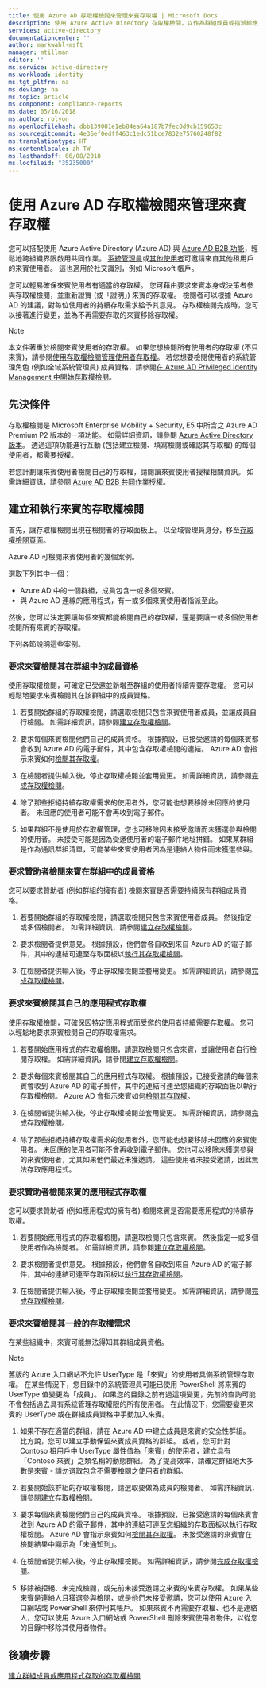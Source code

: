 ```yaml
---
title: 使用 Azure AD 存取權檢閱來管理來賓存取權 | Microsoft Docs
description: 使用 Azure Active Directory 存取權檢閱，以作為群組成員或指派給應用程式的方式管理來賓使用者
services: active-directory
documentationcenter: ''
author: markwahl-msft
manager: mtillman
editor: ''
ms.service: active-directory
ms.workload: identity
ms.tgt_pltfrm: na
ms.devlang: na
ms.topic: article
ms.component: compliance-reports
ms.date: 05/16/2018
ms.author: rolyon
ms.openlocfilehash: dbb139081e1eb84ea64a187b7fec0d9cb159653c
ms.sourcegitcommit: 4e36ef0edff463c1edc51bce7832e75760248f82
ms.translationtype: HT
ms.contentlocale: zh-TW
ms.lasthandoff: 06/08/2018
ms.locfileid: "35235000"
---
```

# <a name="manage-guest-access-with-azure-ad-access-reviews"></a>使用 Azure AD 存取權檢閱來管理來賓存取權


您可以搭配使用 Azure Active Directory (Azure AD) 與 [Azure AD B2B 功能](active-directory-b2b-what-is-azure-ad-b2b.md)，輕鬆地跨組織界限啟用共同作業。 [系統管理員](active-directory-b2b-admin-add-users.md)或[其他使用者](active-directory-b2b-how-it-works.md)可邀請來自其他租用戶的來賓使用者。 這也適用於社交識別，例如 Microsoft 帳戶。

您可以輕易確保來賓使用者有適當的存取權。 您可藉由要求來賓本身或決策者參與存取權檢閱，並重新證實 (或「證明」) 來賓的存取權。 檢閱者可以根據 Azure AD 的建議，對每位使用者的持續存取需求給予其意見。 存取權檢閱完成時，您可以接著進行變更，並為不再需要存取的來賓移除存取權。

> [!NOTE]
> 本文件著重於檢閱來賓使用者的存取權。 如果您想檢閱所有使用者的存取權 (不只來賓)，請參閱[使用存取權檢閱管理使用者存取權](active-directory-azure-ad-controls-manage-user-access-with-access-reviews.md)。 若您想要檢閱使用者的系統管理角色 (例如全域系統管理員) 成員資格，請參閱[在 Azure AD Privileged Identity Management 中開始存取權檢閱](active-directory-privileged-identity-management-how-to-start-security-review.md)。 
>
>

## <a name="prerequisites"></a>先決條件 


存取權檢閱是 Microsoft Enterprise Mobility + Security, E5 中所含之 Azure AD Premium P2 版本的一項功能。 如需詳細資訊，請參閱 [Azure Active Directory 版本](active-directory-editions.md)。 透過這項功能進行互動 (包括建立檢閱、填寫檢閱或確認其存取權) 的每個使用者，都需要授權。 

若您計劃讓來賓使用者檢閱自己的存取權，請閱讀來賓使用者授權相關資訊。 如需詳細資訊，請參閱 [Azure AD B2B 共同作業授權](active-directory-b2b-licensing.md)。

## <a name="create-and-perform-an-access-review-for-guests"></a>建立和執行來賓的存取權檢閱

首先，讓存取權檢閱出現在檢閱者的存取面板上。 以全域管理員身分，移至[存取權檢閱頁面](https://portal.azure.com/#blade/Microsoft_AAD_ERM/DashboardBlade/)。 

Azure AD 可檢閱來賓使用者的幾個案例。

選取下列其中一個：

 - Azure AD 中的一個群組，成員包含一或多個來賓。
 - 與 Azure AD 連線的應用程式，有一或多個來賓使用者指派至此。 

然後，您可以決定要讓每個來賓都能檢閱自己的存取權，還是要讓一或多個使用者檢閱所有來賓的存取權。

 下列各節說明這些案例。

### <a name="ask-guests-to-review-their-own-membership-in-a-group"></a>要求來賓檢閱其在群組中的成員資格

使用存取權檢閱，可確定已受邀並新增至群組的使用者持續需要存取權。 您可以輕鬆地要求來賓檢閱其在該群組中的成員資格。

1. 若要開始群組的存取權檢閱，請選取檢閱只包含來賓使用者成員，並讓成員自行檢閱。 如需詳細資訊，請參閱[建立存取權檢閱](active-directory-azure-ad-controls-create-access-review.md)。

2. 要求每個來賓檢閱他們自己的成員資格。 根據預設，已接受邀請的每個來賓都會收到 Azure AD 的電子郵件，其中包含存取權檢閱的連結。 Azure AD 會指示來賓如何[檢閱其存取權](active-directory-azure-ad-controls-perform-access-review.md)。

3. 在檢閱者提供輸入後，停止存取權檢閱並套用變更。 如需詳細資訊，請參閱[完成存取權檢閱](active-directory-azure-ad-controls-complete-access-review.md)。

4. 除了那些拒絕持續存取權需求的使用者外，您可能也想要移除未回應的使用者。 未回應的使用者可能不會再收到電子郵件。

5. 如果群組不是使用於存取權管理，您也可移除因未接受邀請而未獲選參與檢閱的使用者。 未接受可能是因為受邀使用者的電子郵件地址拼錯。 如果某群組是作為通訊群組清單，可能某些來賓使用者因為是連絡人物件而未獲選參與。

### <a name="ask-a-sponsor-to-review-a-guests-membership-in-a-group"></a>要求贊助者檢閱來賓在群組中的成員資格

您可以要求贊助者 (例如群組的擁有者) 檢閱來賓是否需要持續保有群組成員資格。

1. 若要開始群組的存取權檢閱，請選取檢閱只包含來賓使用者成員。 然後指定一或多個檢閱者。 如需詳細資訊，請參閱[建立存取權檢閱](active-directory-azure-ad-controls-create-access-review.md)。

2. 要求檢閱者提供意見。 根據預設，他們會各自收到來自 Azure AD 的電子郵件，其中的連結可連至存取面板以[執行其存取權檢閱](active-directory-azure-ad-controls-perform-access-review.md)。

3. 在檢閱者提供輸入後，停止存取權檢閱並套用變更。 如需詳細資訊，請參閱[完成存取權檢閱](active-directory-azure-ad-controls-complete-access-review.md)。

### <a name="ask-guests-to-review-their-own-access-to-an-application"></a>要求來賓檢閱其自己的應用程式存取權

使用存取權檢閱，可確保因特定應用程式而受邀的使用者持續需要存取權。 您可以輕鬆地要求來賓檢閱自己的存取權需求。

1. 若要開始應用程式的存取權檢閱，請選取檢閱只包含來賓，並讓使用者自行檢閱存取權。 如需詳細資訊，請參閱[建立存取權檢閱](active-directory-azure-ad-controls-create-access-review.md)。

2. 要求每個來賓檢閱其自己的應用程式存取權。 根據預設，已接受邀請的每個來賓會收到 Azure AD 的電子郵件，其中的連結可連至您組織的存取面板以執行存取權檢閱。 Azure AD 會指示來賓如何[檢閱其存取權](active-directory-azure-ad-controls-perform-access-review.md)。

3. 在檢閱者提供輸入後，停止存取權檢閱並套用變更。 如需詳細資訊，請參閱[完成存取權檢閱](active-directory-azure-ad-controls-complete-access-review.md)。

4. 除了那些拒絕持續存取權需求的使用者外，您可能也想要移除未回應的來賓使用者。 未回應的使用者可能不會再收到電子郵件。 您也可以移除未獲選參與的來賓使用者，尤其如果他們最近未獲邀請。 這些使用者未接受邀請，因此無法存取應用程式。 

### <a name="ask-a-sponsor-to-review-a-guests-access-to-an-application"></a>要求贊助者檢閱來賓的應用程式存取權

您可以要求贊助者 (例如應用程式的擁有者) 檢閱來賓是否需要應用程式的持續存取權。

1. 若要開始應用程式的存取權檢閱，請選取檢閱只包含來賓。 然後指定一或多個使用者作為檢閱者。 如需詳細資訊，請參閱[建立存取權檢閱](active-directory-azure-ad-controls-create-access-review.md)。

2. 要求檢閱者提供意見。 根據預設，他們會各自收到來自 Azure AD 的電子郵件，其中的連結可連至存取面板以[執行其存取權檢閱](active-directory-azure-ad-controls-perform-access-review.md)。

3. 在檢閱者提供輸入後，停止存取權檢閱並套用變更。 如需詳細資訊，請參閱[完成存取權檢閱](active-directory-azure-ad-controls-complete-access-review.md)。

### <a name="ask-guests-to-review-their-need-for-access-in-general"></a>要求來賓檢閱其一般的存取權需求

在某些組織中，來賓可能無法得知其群組成員資格。

> [!NOTE]
> 舊版的 Azure 入口網站不允許 UserType 是「來賓」的使用者具備系統管理存取權。 在某些情況下，您目錄中的系統管理員可能已使用 PowerShell 將來賓的 UserType 值變更為「成員」。 如果您的目錄之前有過這項變更，先前的查詢可能不會包括過去具有系統管理存取權限的所有使用者。 在此情況下，您需要變更來賓的 UserType 或在群組成員資格中手動加入來賓。

1. 如果不存在適當的群組，請在 Azure AD 中建立成員是來賓的安全性群組。 比方說，您可以建立手動保留來賓成員資格的群組。 或者，您可針對 Contoso 租用戶中 UserType 屬性值為「來賓」的使用者，建立具有「Contoso 來賓」之類名稱的動態群組。  為了提高效率，請確定群組絕大多數是來賓 - 請勿選取包含不需要檢閱之使用者的群組。

2. 若要開始該群組的存取權檢閱，請選取要做為成員的檢閱者。 如需詳細資訊，請參閱[建立存取權檢閱](active-directory-azure-ad-controls-create-access-review.md)。

3. 要求每個來賓檢閱他們自己的成員資格。 根據預設，已接受邀請的每個來賓會收到 Azure AD 的電子郵件，其中的連結可連至您組織的存取面板以執行存取權檢閱。 Azure AD 會指示來賓如何[檢閱其存取權](active-directory-azure-ad-controls-perform-access-review.md)。  未接受邀請的來賓會在檢閱結果中顯示為「未通知到」。

4. 在檢閱者提供輸入後，停止存取權檢閱。 如需詳細資訊，請參閱[完成存取權檢閱](active-directory-azure-ad-controls-complete-access-review.md)。

5. 移除被拒絕、未完成檢閱，或先前未接受邀請之來賓的來賓存取權。 如果某些來賓是連絡人且獲選參與檢閱，或是他們未接受邀請，您可以使用 Azure 入口網站或 PowerShell 來停用其帳戶。 如果來賓不再需要存取權、也不是連絡人，您可以使用 Azure 入口網站或 PowerShell 刪除來賓使用者物件，以從您的目錄中移除其使用者物件。

## <a name="next-steps"></a>後續步驟

[建立群組成員或應用程式存取的存取權檢閱](active-directory-azure-ad-controls-create-access-review.md)







